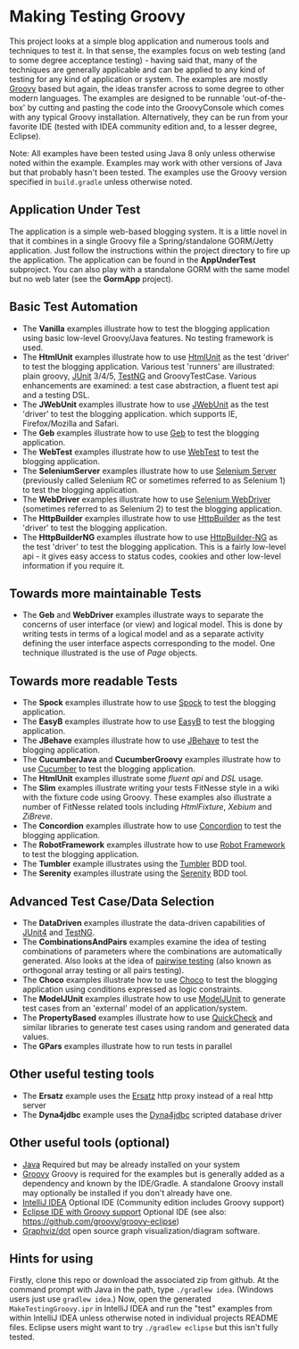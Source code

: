 Making Testing Groovy
=====================

This project looks at a simple blog application and numerous tools and techniques to test it. In that sense, the examples
focus on web testing (and to some degree acceptance testing) - having said that, many of the techniques are generally
applicable and can be applied to any kind of testing for any kind of application or system. The examples are mostly
[Groovy](http://groovy-lang.org/) based but again, the ideas transfer across to some degree to other modern languages.
The examples are designed to be runnable 'out-of-the-box' by cutting and pasting the code into the GroovyConsole which
comes with any typical Groovy installation. Alternatively, they can be run from your favorite IDE (tested with IDEA
community edition and, to a lesser degree, Eclipse).

Note: All examples have been tested using Java 8 only unless otherwise noted within the example. Examples may work with
other versions of Java but that probably hasn't been tested.
The examples use the Groovy version specified in `build.gradle` unless otherwise noted.

Application Under Test
----------------------

The application is a simple web-based blogging system. It is a little novel in that it combines in a single
Groovy file a Spring/standalone GORM/Jetty application. Just follow the instructions within the project directory
to fire up the application. The application can be found in the __AppUnderTest__ subproject.
You can also play with a standalone GORM with the same model but no web later (see the __GormApp__ project).

Basic Test Automation
---------------------

* The __Vanilla__ examples illustrate how to test the blogging application using basic low-level Groovy/Java features. No testing framework is used.
* The __HtmlUnit__ examples illustrate how to use [HtmlUnit](http://htmlunit.sourceforge.net/) as the test 'driver' to test the blogging application.
Various test 'runners' are illustrated: plain groovy, [JUnit](http://www.junit.org/) 3/4/5, [TestNG](http://testng.org)
and GroovyTestCase. Various enhancements are examined: a test case abstraction, a fluent test api and a testing DSL.
* The __JWebUnit__ examples illustrate how to use [JWebUnit](http://jwebunit.sourceforge.net/) as the test 'driver' to test the blogging application.
which supports IE, Firefox/Mozilla and Safari.
* The __Geb__ examples illustrate how to use [Geb](http://www.gebish.org/) to test the blogging application.
* The __WebTest__ examples illustrate how to use [WebTest](http://webtest.canoo.com/) to test the blogging application.
* The __SeleniumServer__ examples illustrate how to use [Selenium Server](http://seleniumhq.org/projects/remote-control/) (previously called Selenium RC or sometimes referred to as Selenium 1) to test the blogging application.
* The __WebDriver__ examples illustrate how to use [Selenium WebDriver](http://seleniumhq.org/projects/webdriver/) (sometimes referred to as Selenium 2) to test the blogging application.
* The __HttpBuilder__ examples illustrate how to use [HttpBuilder](https://github.com/jgritman/httpbuilder/) as the test 'driver' to test the blogging application.
* The __HttpBuilderNG__ examples illustrate how to use [HttpBuilder-NG](https://github.com/http-builder-ng/http-builder-ng/) as the test 'driver' to test the blogging application.
This is a fairly low-level api - it gives easy access to status codes, cookies and other low-level information if you require it.

Towards more maintainable Tests
-------------------------------

* The __Geb__ and __WebDriver__ examples illustrate ways to separate the concerns of user interface (or view) and logical model.
This is done by writing tests in terms of a logical model and as a separate activity defining the user interface aspects
corresponding to the model. One technique illustrated is the use of _Page_ objects.

Towards more readable Tests
---------------------------

* The __Spock__ examples illustrate how to use [Spock](http://spockframework.org/) to test the blogging application.
* The __EasyB__ examples illustrate how to use [EasyB](https://github.com/easyb) to test the blogging application.
* The __JBehave__ examples illustrate how to use [JBehave](http://jbehave.org/) to test the blogging application.
* The __CucumberJava__ and __CucumberGroovy__ examples illustrate how to use [Cucumber](https://cucumber.io/) to test the blogging application.
* The __HtmlUnit__ examples illustrate some *fluent api* and *DSL* usage.
* The __Slim__ examples illustrate writing your tests FitNesse style in a wiki with the fixture code using Groovy.
These examples also illustrate a number of FitNesse related tools including *HtmlFixture*, *Xebium* and *ZiBreve*.
* The __Concordion__ examples illustrate how to use [Concordion](http://concordion.org/) to test the blogging application.
* The __RobotFramework__ examples illustrate how to use [Robot Framework](http://code.google.com/p/robotframework/) to test the blogging application.
* The __Tumbler__ example illustrates using the [Tumbler](https://github.com/berkus/tumbler-glass) BDD tool.
* The __Serenity__ examples illustrate using the [Serenity](http://thucydides.info/) BDD tool.

Advanced Test Case/Data Selection
---------------------------------

* The __DataDriven__ examples illustrate the data-driven capabilities of [JUnit4](http://www.junit.org/) and [TestNG](http://testng.org).
* The __CombinationsAndPairs__ examples examine the idea of testing combinations of parameters where the combinations are automatically generated.
Also looks at the idea of [pairwise testing](http://www.pairwise.org/) (also known as orthogonal array testing or all pairs testing).
* The __Choco__ examples illustrate how to use [Choco](http://choco.emn.fr/) to test the blogging application using conditions expressed as logic constraints.
* The __ModelJUnit__ examples illustrate how to use [ModelJUnit](http://www.cs.waikato.ac.nz/~marku/mbt/modeljunit/) to generate test cases
from an 'external' model of an application/system.
* The __PropertyBased__ examples illustrate how to use [QuickCheck](http://java.net/projects/quickcheck) and similar libraries to generate test cases
using random and generated data values.
* The __GPars__ examples illustrate how to run tests in parallel

Other useful testing tools
--------------------------

* The __Ersatz__ example uses the [Ersatz](http://stehno.com/ersatz/) http proxy instead of a real http server
* The __Dyna4jdbc__ example uses the [Dyna4jdbc](https://github.com/peter-gergely-horvath/dyna4jdbc) scripted database driver

Other useful tools (optional)
-----------------------------

* [Java](http://www.oracle.com/technetwork/java/javase/downloads) Required but may be already installed on your system
* [Groovy](http://groovy-lang.org/download.html) Groovy is required for the examples but is generally added as a dependency and known by the IDE/Gradle. A standalone Groovy install may optionally be installed if you don't already have one.
* [IntelliJ IDEA](http://www.jetbrains.com/idea/) Optional IDE (Community edition includes Groovy support)
* [Eclipse IDE with Groovy support](https://github.com/groovy/groovy-eclipse/wiki) Optional IDE (see also: https://github.com/groovy/groovy-eclipse)
* [Graphviz/dot](http://www.graphviz.org/) open source graph visualization/diagram software.

Hints for using
---------------

Firstly, clone this repo or download the associated zip from github. At the command prompt with Java
in the path, type `./gradlew idea`. (Windows users just use `gradlew idea`.)
Now, open the generated `MakeTestingGroovy.ipr` in IntelliJ IDEA and run
the "test" examples from within IntelliJ IDEA unless otherwise noted in individual projects README files.
Eclipse users might want to try `./gradlew eclipse` but this isn't fully tested.
